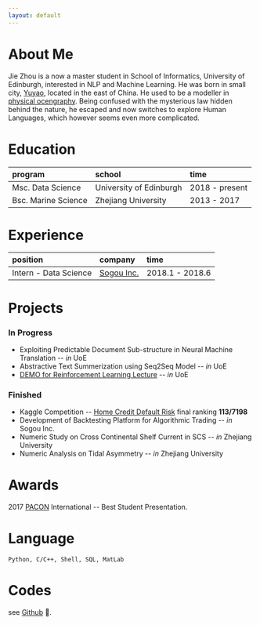 ```yaml
---
layout: default
---
```


# About Me
Jie Zhou is a now a master student in School of Informatics, University of Edinburgh, interested in NLP and Machine Learning. He was born in small city, [Yuyao](https://en.wikipedia.org/wiki/Yuyao), located in the east of China. He used to be a modeller in [physical ocengraphy](https://en.wikipedia.org/wiki/Physical_oceanography). Being confused with the mysterious law hidden behind the nature, he escaped and now switches to explore Human Languages, which however seems even more complicated.

# Education

| program           | school                 | time        |
|:------------------|:-----------------------|:------------|
|Msc. Data Science  | University of Edinburgh| 2018 - present|
|Bsc. Marine Science| Zhejiang University    | 2013 - 2017   |

# Experience

|     position         |   company         |    time      |
|:---------------------|:------------------|:-------------|
|Intern - Data Science  | [Sogou Inc.](https://en.wikipedia.org/wiki/Sogou)| 2018.1 - 2018.6|

# Projects
### In Progress
* Exploiting Predictable Document Sub-structure in Neural Machine Translation -- _in_ UoE
* Abstractive Text Summerization using Seq2Seq Model -- _in_ UoE
* [DEMO for Reinforcement Learning Lecture](https://github.com/JZ95/RLPractical) -- _in_ UoE

### Finished
* Kaggle Competition -- [Home Credit Default Risk](https://www.kaggle.com/c/home-credit-default-risk) final ranking **113/7198**
* Development of Backtesting Platform for Algorithmic Trading -- _in_ Sogou Inc.
* Numeric Study on Cross Continental Shelf Current in SCS  -- _in_ Zhejiang University
* Numeric Analysis on Tidal Asymmetry -- _in_ Zhejiang University

# Awards
2017 [PACON](http://blog.hawaii.edu/pacon/about/organization/) International -- Best Student Presentation.

# Language
```
Python, C/C++, Shell, SQL, MatLab
```

# Codes
see [Github](https://github.com/JZ95) 🍺.